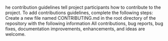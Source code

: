 he contribution guidelines tell project participants how to contribute to the project. To add contributions guidelines, complete the following steps:
Create a new file named CONTRIBUTING.md in the root directory of the repository with the following information
All contributions, bug reports, bug fixes, documentation improvements, enhancements, and ideas are welcome.
